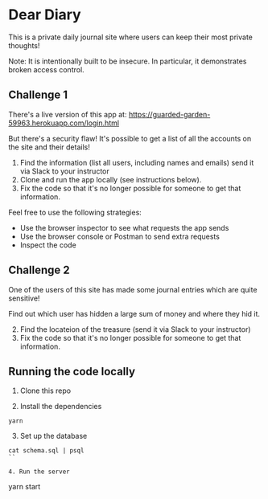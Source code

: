 # Dear Diary

This is a private daily journal site where users can keep their most private thoughts!

Note: It is intentionally built to be insecure. In particular, it demonstrates broken access control.

## Challenge 1

There's a live version of this app at: https://guarded-garden-59963.herokuapp.com/login.html

But there's a security flaw! It's possible to get a list of all the accounts on the site and their details!

1. Find the information (list all users, including names and emails) send it via Slack to your instructor
2. Clone and run the app locally (see instructions below).
3. Fix the code so that it's no longer possible for someone to get that information.

Feel free to use the following strategies:
 - Use the browser inspector to see what requests the app sends
 - Use the browser console or Postman to send extra requests
 - Inspect the code

## Challenge 2

One of the users of this site has made some journal entries which are quite sensitive!

Find out which user has hidden a large sum of money and where they hid it.

2. Find the locateion of the treasure (send it via Slack to your instructor)
3. Fix the code so that it's no longer possible for someone to get that information.

## Running the code locally

1. Clone this repo

2. Install the dependencies

```
yarn
```

3. Set up the database

```
cat schema.sql | psql
``

4. Run the server

```
yarn start
```